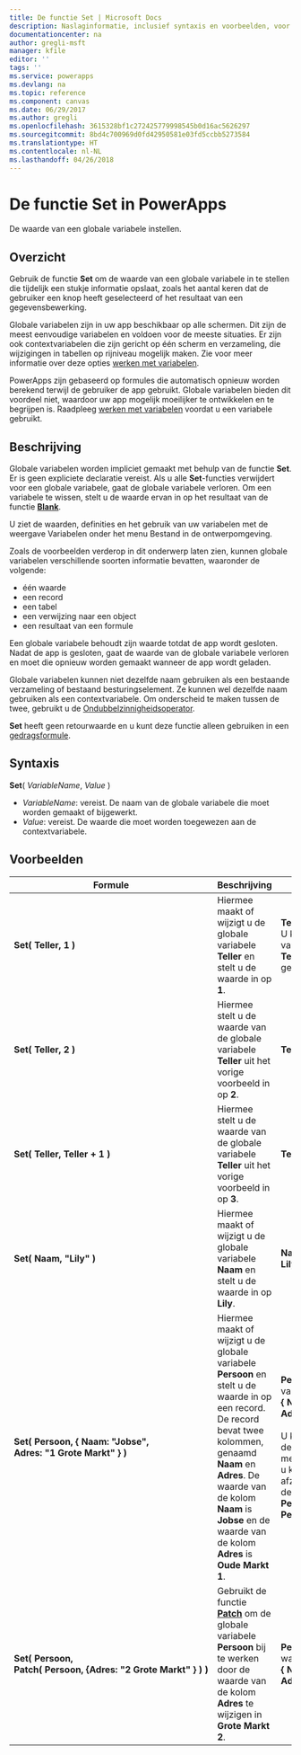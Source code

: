 ```yaml
---
title: De functie Set | Microsoft Docs
description: Naslaginformatie, inclusief syntaxis en voorbeelden, voor de functie Set in PowerApps
documentationcenter: na
author: gregli-msft
manager: kfile
editor: ''
tags: ''
ms.service: powerapps
ms.devlang: na
ms.topic: reference
ms.component: canvas
ms.date: 06/29/2017
ms.author: gregli
ms.openlocfilehash: 3615328bf1c272425779998545b0d16ac5626297
ms.sourcegitcommit: 8bd4c700969d0fd42950581e03fd5ccbb5273584
ms.translationtype: HT
ms.contentlocale: nl-NL
ms.lasthandoff: 04/26/2018
---
```

# <a name="set-function-in-powerapps"></a>De functie Set in PowerApps
De waarde van een globale variabele instellen.

## <a name="overview"></a>Overzicht
Gebruik de functie **Set** om de waarde van een globale variabele in te stellen die tijdelijk een stukje informatie opslaat, zoals het aantal keren dat de gebruiker een knop heeft geselecteerd of het resultaat van een gegevensbewerking.  

Globale variabelen zijn in uw app beschikbaar op alle schermen.  Dit zijn de meest eenvoudige variabelen en voldoen voor de meeste situaties.  Er zijn ook contextvariabelen die zijn gericht op één scherm en verzameling, die wijzigingen in tabellen op rijniveau mogelijk maken.  Zie voor meer informatie over deze opties [werken met variabelen](../working-with-variables.md).

PowerApps zijn gebaseerd op formules die automatisch opnieuw worden berekend terwijl de gebruiker de app gebruikt.  Globale variabelen bieden dit voordeel niet, waardoor uw app mogelijk moeilijker te ontwikkelen en te begrijpen is.  Raadpleeg [werken met variabelen](../working-with-variables.md) voordat u een variabele gebruikt.

## <a name="description"></a>Beschrijving
Globale variabelen worden impliciet gemaakt met behulp van de functie **Set**.  Er is geen expliciete declaratie vereist.  Als u alle **Set**-functies verwijdert voor een globale variabele, gaat de globale variabele verloren.  Om een variabele te wissen, stelt u de waarde ervan in op het resultaat van de functie [**Blank**](function-isblank-isempty.md).

U ziet de waarden, definities en het gebruik van uw variabelen met de weergave Variabelen onder het menu Bestand in de ontwerpomgeving.

Zoals de voorbeelden verderop in dit onderwerp laten zien, kunnen globale variabelen verschillende soorten informatie bevatten, waaronder de volgende:

* één waarde
* een record
* een tabel
* een verwijzing naar een object
* een resultaat van een formule

Een globale variabele behoudt zijn waarde totdat de app wordt gesloten.  Nadat de app is gesloten, gaat de waarde van de globale variabele verloren en moet die opnieuw worden gemaakt wanneer de app wordt geladen.

Globale variabelen kunnen niet dezelfde naam gebruiken als een bestaande verzameling of bestaand besturingselement.  Ze kunnen wel dezelfde naam gebruiken als een contextvariabele.  Om onderscheid te maken tussen de twee, gebruikt u de [Ondubbelzinnigheidsoperator](operators.md#disambiguation-operator).

**Set** heeft geen retourwaarde en u kunt deze functie alleen gebruiken in een [gedragsformule](../working-with-formulas-in-depth.md).

## <a name="syntax"></a>Syntaxis
**Set**( *VariableName*, *Value* )

* *VariableName*: vereist.  De naam van de globale variabele die moet worden gemaakt of bijgewerkt.
* *Value*: vereist.  De waarde die moet worden toegewezen aan de contextvariabele.

## <a name="examples"></a>Voorbeelden
| Formule | Beschrijving | Resultaat |
| --- | --- | --- |
| **Set(&nbsp;Teller,&nbsp;1&nbsp;)** |Hiermee maakt of wijzigt u de globale variabele **Teller** en stelt u de waarde in op **1**. |**Teller** heeft de waarde **1**. U kunt verwijzen naar die variabele door de naam **Teller** in een formule te gebruiken. |
| **Set(&nbsp;Teller,&nbsp;2&nbsp;)** |Hiermee stelt u de waarde van de globale variabele **Teller** uit het vorige voorbeeld in op **2**. |**Teller** heeft de waarde **2**. |
| **Set(&nbsp;Teller,&nbsp;Teller + 1&nbsp;)** |Hiermee stelt u de waarde van de globale variabele **Teller** uit het vorige voorbeeld in op **3**. |**Teller** heeft de waarde **3**. |
| **Set(&nbsp;Naam,&nbsp;"Lily" )** |Hiermee maakt of wijzigt u de globale variabele **Naam** en stelt u de waarde in op **Lily**. |**Naam** heeft de waarde **Lily**. |
| **Set(&nbsp;Persoon,&nbsp;{&nbsp;Naam:&nbsp;"Jobse", Adres:&nbsp;"1&nbsp;Grote&nbsp;Markt"&nbsp;} )** |Hiermee maakt of wijzigt u de globale variabele **Persoon** en stelt u de waarde in op een record. De record bevat twee kolommen, genaamd **Naam** en **Adres**. De waarde van de kolom **Naam** is **Jobse** en de waarde van de kolom **Adres** is **Oude Markt 1**. |**Persoon** heeft de waarde van record **{&nbsp;Naam:&nbsp;"Jobse", Adres:&nbsp;"1&nbsp;Grote&nbsp;Markt"&nbsp;}**.<br><br>U kunt verwijzen naar deze record in zijn geheel met de naam **Persoon** of u kunt verwijzen naar een afzonderlijke kolom in deze record met **Persoon.Naam** of **Persoon.Adres**. |
| **Set(&nbsp;Persoon, Patch(&nbsp;Persoon,&nbsp;{Adres:&nbsp;"2&nbsp;Grote&nbsp;Markt"&nbsp;}&nbsp;)&nbsp;)** |Gebruikt de functie **[Patch](function-patch.md)** om de globale variabele **Persoon** bij te werken door de waarde van de kolom **Adres** te wijzigen in **Grote Markt 2**. |**Persoon** heeft nu de waarde van record **{&nbsp;Naam:&nbsp;"Jobse", Adres:&nbsp;"Grote&nbsp;Markt&nbsp;2"&nbsp;}**. |

